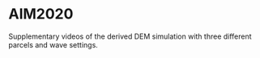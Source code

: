 # AIM2020
Supplementary videos of the derived DEM simulation with three different parcels and wave settings.
